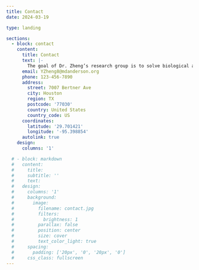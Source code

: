 ```yaml
---
title: Contact
date: 2024-03-19

type: landing

sections:
  - block: contact
    content:
      title: Contact
      text: |-
        The goal of Dr. Zheng’s research group is to solve biological and clinically important, and methodologically challenging problems by innovating cutting-edge statistical models. The group is actively hiring at all levels, including but not limited to **Postdoc**, **Ph.D.**, **Master students**, **technician** and **undergraduate or graduate interns**, and open to **discussion and collaboration**. This highly interdisciplinary group looks forward to being inspired and motivated by the novel and intriguing problems in other disciplines.
      email: YZheng8@mdanderson.org
      phone: 123-456-7890
      address:
        street: 7007 Bertner Ave
        city: Houston
        region: TX
        postcode: '77030'
        country: United States
        country_code: US
      coordinates:
        latitude: '29.701421'
        longitude: '-95.398854'
      autolink: true
    design:
      columns: '1'

  # - block: markdown
  #   content:
  #     title:
  #     subtitle: ''
  #     text:
  #   design:
  #     columns: '1'
  #     background:
  #       image: 
  #         filename: contact.jpg
  #         filters:
  #           brightness: 1
  #         parallax: false
  #         position: center
  #         size: cover
  #         text_color_light: true
  #     spacing:
  #       padding: ['20px', '0', '20px', '0']
  #     css_class: fullscreen
---
```

